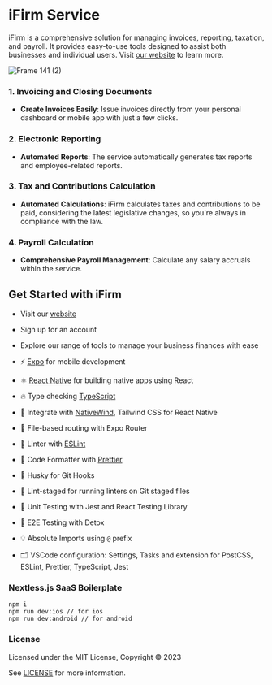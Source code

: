 # iFirm Service

iFirm is a comprehensive solution for managing invoices, reporting, taxation, and payroll. It provides easy-to-use tools designed to assist both businesses and individual users. Visit [our website](https://www.ifirm.kz/) to learn more.

![Frame 141 (2)](https://github.com/ZhQriks/ifirm/assets/49629027/838ae66e-2b50-4d22-83fa-6d63766f9de3)



### 1. Invoicing and Closing Documents
- **Create Invoices Easily**: Issue invoices directly from your personal dashboard or mobile app with just a few clicks.

### 2. Electronic Reporting
- **Automated Reports**: The service automatically generates tax reports and employee-related reports.

### 3. Tax and Contributions Calculation
- **Automated Calculations**: iFirm calculates taxes and contributions to be paid, considering the latest legislative changes, so you're always in compliance with the law.

### 4. Payroll Calculation
- **Comprehensive Payroll Management**: Calculate any salary accruals within the service.

## Get Started with iFirm

- Visit our [website](https://www.ifirm.kz/)
- Sign up for an account
- Explore our range of tools to manage your business finances with ease

- ⚡ [Expo](https://expo.dev) for mobile development
- ⚛️ [React Native](https://reactnative.dev) for building native apps using React
- 🔥 Type checking [TypeScript](https://www.typescriptlang.org)
- 💎 Integrate with [NativeWind](https://www.nativewind.dev), Tailwind CSS for React Native
- 📁 File-based routing with Expo Router
- 📏 Linter with [ESLint](https://eslint.org)
- 💖 Code Formatter with [Prettier](https://prettier.io)
- 🦊 Husky for Git Hooks
- 🚫 Lint-staged for running linters on Git staged files
- 🦺 Unit Testing with Jest and React Testing Library
- 🧪 E2E Testing with Detox
- 💡 Absolute Imports using `@` prefix
- 🗂 VSCode configuration: Settings, Tasks and extension for PostCSS, ESLint, Prettier, TypeScript, Jest

### Nextless.js SaaS Boilerplate

```
npm i
npm run dev:ios // for ios
npm run dev:android // for android
```

### License

Licensed under the MIT License, Copyright © 2023

See [LICENSE](LICENSE) for more information.

